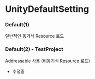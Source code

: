 # UnityDefaultSetting


### Default(1)
일반적인 동기식 Resource 로드


### Default(2) - TestProject
Addressable 사용 (비동기식 Resource 로드)
- 수정중
